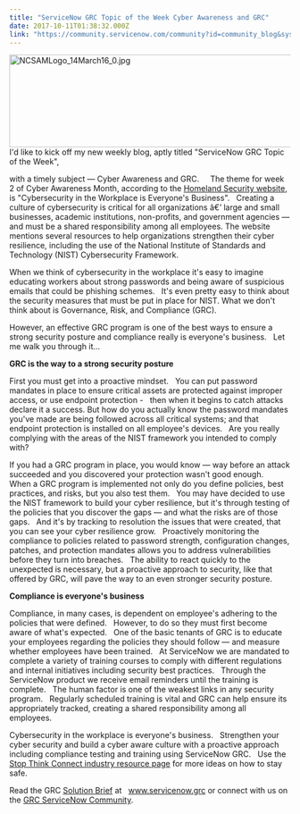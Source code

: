 ```yaml
---
title: "ServiceNow GRC Topic of the Week Cyber Awareness and GRC"
date: 2017-10-11T01:38:32.000Z
link: "https://community.servicenow.com/community?id=community_blog&sys_id=315ca6a1dbd0dbc01dcaf3231f9619f0"
---
```

<p style="margin-bottom: .0001pt;"><img  alt="NCSAMLogo_14March16_0.jpg" class="image-1 jive-image" src="e58c1c4edb185344e9737a9e0f961951.iix" style="width: 620px; height: 166px; float: right;"/></p><p style="margin-bottom: .0001pt;">I'd like to kick off my new weekly blog, aptly titled "ServiceNow GRC Topic of the Week", </p><p style="margin-bottom: .0001pt;">with a timely subject — Cyber Awareness and GRC.     The theme for week 2 of Cyber Awareness Month, according to the <a title="ww.dhs.gov/national-cyber-security-awareness-month" href="https://www.dhs.gov/national-cyber-security-awareness-month">Homeland Security w</a><a title="ww.dhs.gov/national-cyber-security-awareness-month" href="https://www.dhs.gov/national-cyber-security-awareness-month">ebsite</a>, is "Cybersecurity in the Workplace is Everyone's Business".   Creating a culture of cybersecurity is critical for all organizations â€’ large and small businesses, academic institutions, non-profits, and government agencies — and must be a shared responsibility among all employees. The website mentions several resources to help organizations strengthen their cyber resilience, including the use of the National Institute of Standards and Technology (NIST) Cybersecurity Framework.</p><p></p><p style="margin-bottom: .0001pt;">When we think of cybersecurity in the workplace it's easy to imagine educating workers about strong passwords and being aware of suspicious emails that could be phishing schemes.   It's even pretty easy to think about the security measures that must be put in place for NIST. What we don't think about is Governance, Risk, and Compliance (GRC).</p><p></p><p style="margin-bottom: .0001pt;">However, an effective GRC program is one of the best ways to ensure a strong security posture and compliance really is everyone's business.   Let me walk you through it…</p><p></p><p style="margin-bottom: .0001pt;"><strong>GRC is the way to a strong security posture</strong></p><p style="margin-bottom: .0001pt;">First you must get into a proactive mindset.   You can put password mandates in place to ensure critical assets are protected against improper access, or use endpoint protection -   then when it begins to catch attacks declare it a success. But how do you actually know the password mandates you've made are being followed across all critical systems; and that endpoint protection is installed on all employee's devices.   Are you really complying with the areas of the NIST framework you intended to comply with?</p><p></p><p style="margin-bottom: .0001pt;">If you had a GRC program in place, you would know — way before an attack succeeded and you discovered your protection wasn't good enough.   When a GRC program is implemented not only do you define policies, best practices, and risks, but you also test them.   You may have decided to use the NIST framework to build your cyber resilience, but it's through testing of the policies that you discover the gaps — and what the risks are of those gaps.   And it's by tracking to resolution the issues that were created, that you can see your cyber resilience grow.   Proactively monitoring the compliance to policies related to password strength, configuration changes, patches, and protection mandates allows you to address vulnerabilities before they turn into breaches.   The ability to react quickly to the unexpected is necessary, but a proactive approach to security, like that offered by GRC, will pave the way to an even stronger security posture.</p><p></p><p style="margin-bottom: .0001pt;"><strong>Compliance is everyone's business</strong></p><p>Compliance, in many cases, is dependent on employee's adhering to the policies that were defined.   However, to do so they must first become aware of what's expected.   One of the basic tenants of GRC is to educate your employees regarding the policies they should follow — and measure whether employees have been trained.   At ServiceNow we are mandated to complete a variety of training courses to comply with different regulations and internal initiatives including security best practices.   Through the ServiceNow product we receive email reminders until the training is complete.   The human factor is one of the weakest links in any security program.   Regularly scheduled training is vital and GRC can help ensure its appropriately tracked, creating a shared responsibility among all employees.</p><p></p><p>Cybersecurity in the workplace is everyone's business.   Strengthen your cyber security and build a cyber aware culture with a proactive approach including compliance testing and training using ServiceNow GRC.   Use the <a title="ww.dhs.gov/publication/stopthinkconnect-industry-resources" href="https://www.dhs.gov/publication/stopthinkconnect-industry-resources">Stop Think Connect industry resource page</a> for more ideas on how to stay safe.</p><p></p><p>Read the GRC <a title="ww.servicenow.com/content/dam/servicenow/documents/solutions-brief/sb-sn-governance-risk-compliance-grc.pdf" href="https://www.servicenow.com/content/dam/servicenow/documents/solutions-brief/sb-sn-governance-risk-compliance-grc.pdf">Solution Brief</a> at   <a title="w.servicenow.grc/" href="http://www.servicenow.grc/">www.servicenow.grc</a> or connect with us on the <a title="" _jive_internal="true" href="/community/security-risk/content?filterID=contentstatus%5Bpublished%5D~category%5Bgovernance-risk-and-compliance-grc%5D&amp;filterID=contentstatus%5Bpublished%5D~objecttype~objecttype%5Bblogpost%5D">GRC ServiceNow Community</a>.</p>